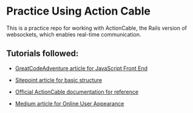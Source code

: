 # Practice Using Action Cable

This is a practice repo for working with ActionCable, the Rails version of websockets, which enables real-time communication.

## Tutorials followed:

* [GreatCodeAdventure article for JavaScript Front End](http://www.thegreatcodeadventure.com/rails-5-action-cable-with-multiple-chatroom-subscriptions/)

* [Sitepoint article for basic structure](https://www.sitepoint.com/create-a-chat-app-with-rails-5-actioncable-and-devise/)

* [Official ActionCable documentation for reference](http://guides.rubyonrails.org/action_cable_overview.html)

* [Medium article for Online User Appearance](https://medium.com/@tomyncy618/action-cable-chat-part-2-971c6949be29)
